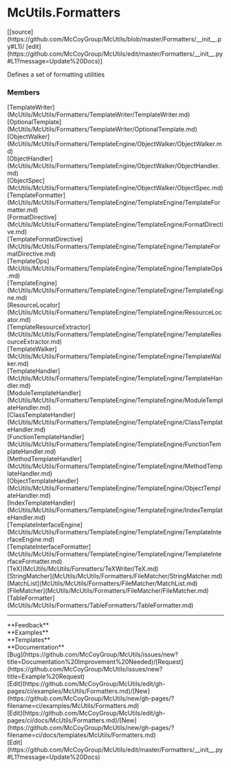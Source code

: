 # <a id="McUtils.Formatters">McUtils.Formatters</a> 
<div class="docs-source-link" markdown="1">
[[source](https://github.com/McCoyGroup/McUtils/blob/master/Formatters/__init__.py#L1)/
[edit](https://github.com/McCoyGroup/McUtils/edit/master/Formatters/__init__.py#L1?message=Update%20Docs)]
</div>
    
Defines a set of formatting utilities

### Members
<div class="container alert alert-secondary bg-light">
  <div class="row">
   <div class="col" markdown="1">
[TemplateWriter](McUtils/McUtils/Formatters/TemplateWriter/TemplateWriter.md)   
</div>
   <div class="col" markdown="1">
[OptionalTemplate](McUtils/McUtils/Formatters/TemplateWriter/OptionalTemplate.md)   
</div>
   <div class="col" markdown="1">
[ObjectWalker](McUtils/McUtils/Formatters/TemplateEngine/ObjectWalker/ObjectWalker.md)   
</div>
</div>
  <div class="row">
   <div class="col" markdown="1">
[ObjectHandler](McUtils/McUtils/Formatters/TemplateEngine/ObjectWalker/ObjectHandler.md)   
</div>
   <div class="col" markdown="1">
[ObjectSpec](McUtils/McUtils/Formatters/TemplateEngine/ObjectWalker/ObjectSpec.md)   
</div>
   <div class="col" markdown="1">
[TemplateFormatter](McUtils/McUtils/Formatters/TemplateEngine/TemplateEngine/TemplateFormatter.md)   
</div>
</div>
  <div class="row">
   <div class="col" markdown="1">
[FormatDirective](McUtils/McUtils/Formatters/TemplateEngine/TemplateEngine/FormatDirective.md)   
</div>
   <div class="col" markdown="1">
[TemplateFormatDirective](McUtils/McUtils/Formatters/TemplateEngine/TemplateEngine/TemplateFormatDirective.md)   
</div>
   <div class="col" markdown="1">
[TemplateOps](McUtils/McUtils/Formatters/TemplateEngine/TemplateEngine/TemplateOps.md)   
</div>
</div>
  <div class="row">
   <div class="col" markdown="1">
[TemplateEngine](McUtils/McUtils/Formatters/TemplateEngine/TemplateEngine/TemplateEngine.md)   
</div>
   <div class="col" markdown="1">
[ResourceLocator](McUtils/McUtils/Formatters/TemplateEngine/TemplateEngine/ResourceLocator.md)   
</div>
   <div class="col" markdown="1">
[TemplateResourceExtractor](McUtils/McUtils/Formatters/TemplateEngine/TemplateEngine/TemplateResourceExtractor.md)   
</div>
</div>
  <div class="row">
   <div class="col" markdown="1">
[TemplateWalker](McUtils/McUtils/Formatters/TemplateEngine/TemplateEngine/TemplateWalker.md)   
</div>
   <div class="col" markdown="1">
[TemplateHandler](McUtils/McUtils/Formatters/TemplateEngine/TemplateEngine/TemplateHandler.md)   
</div>
   <div class="col" markdown="1">
[ModuleTemplateHandler](McUtils/McUtils/Formatters/TemplateEngine/TemplateEngine/ModuleTemplateHandler.md)   
</div>
</div>
  <div class="row">
   <div class="col" markdown="1">
[ClassTemplateHandler](McUtils/McUtils/Formatters/TemplateEngine/TemplateEngine/ClassTemplateHandler.md)   
</div>
   <div class="col" markdown="1">
[FunctionTemplateHandler](McUtils/McUtils/Formatters/TemplateEngine/TemplateEngine/FunctionTemplateHandler.md)   
</div>
   <div class="col" markdown="1">
[MethodTemplateHandler](McUtils/McUtils/Formatters/TemplateEngine/TemplateEngine/MethodTemplateHandler.md)   
</div>
</div>
  <div class="row">
   <div class="col" markdown="1">
[ObjectTemplateHandler](McUtils/McUtils/Formatters/TemplateEngine/TemplateEngine/ObjectTemplateHandler.md)   
</div>
   <div class="col" markdown="1">
[IndexTemplateHandler](McUtils/McUtils/Formatters/TemplateEngine/TemplateEngine/IndexTemplateHandler.md)   
</div>
   <div class="col" markdown="1">
[TemplateInterfaceEngine](McUtils/McUtils/Formatters/TemplateEngine/TemplateEngine/TemplateInterfaceEngine.md)   
</div>
</div>
  <div class="row">
   <div class="col" markdown="1">
[TemplateInterfaceFormatter](McUtils/McUtils/Formatters/TemplateEngine/TemplateEngine/TemplateInterfaceFormatter.md)   
</div>
   <div class="col" markdown="1">
[TeX](McUtils/McUtils/Formatters/TeXWriter/TeX.md)   
</div>
   <div class="col" markdown="1">
[StringMatcher](McUtils/McUtils/Formatters/FileMatcher/StringMatcher.md)   
</div>
</div>
  <div class="row">
   <div class="col" markdown="1">
[MatchList](McUtils/McUtils/Formatters/FileMatcher/MatchList.md)   
</div>
   <div class="col" markdown="1">
[FileMatcher](McUtils/McUtils/Formatters/FileMatcher/FileMatcher.md)   
</div>
   <div class="col" markdown="1">
[TableFormatter](McUtils/McUtils/Formatters/TableFormatters/TableFormatter.md)   
</div>
</div>
  <div class="row">
   <div class="col" markdown="1">
   
</div>
   <div class="col" markdown="1">
   
</div>
   <div class="col" markdown="1">
   
</div>
</div>
</div>













---


<div markdown="1" class="text-secondary">
<div class="container">
  <div class="row">
   <div class="col" markdown="1">
**Feedback**   
</div>
   <div class="col" markdown="1">
**Examples**   
</div>
   <div class="col" markdown="1">
**Templates**   
</div>
   <div class="col" markdown="1">
**Documentation**   
</div>
   <div class="col" markdown="1">
   
</div>
   <div class="col" markdown="1">
   
</div>
   <div class="col" markdown="1">
   
</div>
</div>
  <div class="row">
   <div class="col" markdown="1">
[Bug](https://github.com/McCoyGroup/McUtils/issues/new?title=Documentation%20Improvement%20Needed)/[Request](https://github.com/McCoyGroup/McUtils/issues/new?title=Example%20Request)   
</div>
   <div class="col" markdown="1">
[Edit](https://github.com/McCoyGroup/McUtils/edit/gh-pages/ci/examples/McUtils/Formatters.md)/[New](https://github.com/McCoyGroup/McUtils/new/gh-pages/?filename=ci/examples/McUtils/Formatters.md)   
</div>
   <div class="col" markdown="1">
[Edit](https://github.com/McCoyGroup/McUtils/edit/gh-pages/ci/docs/McUtils/Formatters.md)/[New](https://github.com/McCoyGroup/McUtils/new/gh-pages/?filename=ci/docs/templates/McUtils/Formatters.md)   
</div>
   <div class="col" markdown="1">
[Edit](https://github.com/McCoyGroup/McUtils/edit/master/Formatters/__init__.py#L1?message=Update%20Docs)   
</div>
   <div class="col" markdown="1">
   
</div>
   <div class="col" markdown="1">
   
</div>
   <div class="col" markdown="1">
   
</div>
</div>
</div>
</div>